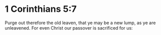 # 1 Corinthians 5:7

Purge out therefore the old leaven, that ye may be a new lump, as ye are unleavened. For even Christ our passover is sacrificed for us:
